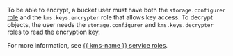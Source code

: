 To be able to encrypt, a bucket user must have both the `storage.configurer` [role](../../storage/security/index.md#storage-configurer) and the `kms.keys.encrypter` role that allows key access. To decrypt objects, the user needs the `storage.configurer` and `kms.keys.decrypter` roles to read the encryption key.

For more information, see [{{ kms-name }} service roles](../../kms/security/index.md#service-roles).